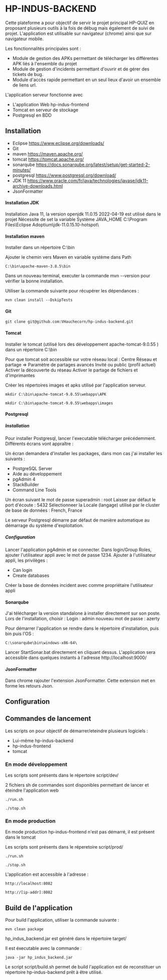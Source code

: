 # HP-INDUS-BACKEND



Cette plateforme a pour objectif de servir le projet principal HP-QUIZ en proposant plusieurs outils à la fois de débug mais également de suivi de projet. 
L'application est utilisable sur navigateur (chrome) ainsi que sur navigateur mobile.

Les fonctionnalités principales sont : 
* Module de gestion des APKs permettant de télécharger les différentes APK liés à l'ensemble du projet
* Module de gestion d'incidents permettant d'ouvrir et de gérer des tickets de bug.
* Module d'accès rapide permettant en un seul lieux d'avoir un ensemble de liens url.

L'application serveur fonctionne avec 
* L'application Web hp-indus-frontend 
* Tomcat en serveur de stockage
* Postgresql en BDD

## Installation

* Eclipse https://www.eclipse.org/downloads/
* Git
* maven https://maven.apache.org/
* tomcat https://tomcat.apache.org/
* sonarqube https://docs.sonarqube.org/latest/setup/get-started-2-minutes/
* postgresql https://www.postgresql.org/download/
* JDK 11 https://www.oracle.com/fr/java/technologies/javase/jdk11-archive-downloads.html
* JsonFormatter

#### Installation JDK 
Installation Java 11, la version openjdk 11.0.15 2022-04-19 est utilisé dans le projet
Nécessite de set la variable Système JAVA_HOME
C:\Program Files\Eclipse Adoptium\jdk-11.0.15.10-hotspot\

#### Installation maven

Installer dans un répertoire C:\bin 

Ajouter le chemin vers Maven en variable système dans Path
```
C:\bin\apache-maven-3.8.5\bin
```

Dans un nouveau terminal, executer la commande mvn --version pour vérifier la bonne installation.


Utiliser la commande suivante pour récupérer les dépendances :
```
mvn clean install --DskipTests
```


#### Git

```
git clone git@github.com:VHauchecorn/hp-indus-backend.git
```

#### Tomcat
Installer le tomcat (utilisé lors des développement apache-tomcat-9.0.55 ) dans un répertoire C:\bin 


Pour que tomcat soit accessible sur votre réseau local :
Centre Réseau et partage => Paramètre de partages avancés
Invité ou public (profil actuel)
	Activer la découverte du réseau
	Activer le partage de fichiers et d'imprimantes

Créer les répertoires images et apks utilisé par l'application serveur.
```
mkdir C:\bin\apache-tomcat-9.0.55\webapps\APK
```

```
mkdir C:\bin\apache-tomcat-9.0.55\webapps\images
```

#### Postgresql
##### Installation 
Pour installer Postgresql, lancer l'executable télécharger précédemment.
Différents écrans vont appraître : 

Un écran demandera d'installer les packages, dans mon cas j'ai installer les suivants : 
* PostgreSQL Server
* Aide au développement
* pgAdmin 4
* StackBuilder
* Command Line Tools

Un écran suivant le mot de passe superadmin : root
Laisser par défaut le port d'écoute : 5432
Sélectionneer la Locale (langage) utilisé par le cluster de base de données : French, France

Le serveur Postgresql démarre par défaut de manière automatique au démarrage du système d'exploitation.

##### Configuration 
Lancer l'application pgAdmin et se connecter.
Dans login/Group Roles, ajouter l'utilisateur appli avec le mot de passe 1234.
Ajouter à l'utilisateur appli, les privilèges : 
* Can login
* Create databases

Créer la base de données incident avec comme propriétaire l'utilisateur appli

#### Sonarqube 
J'ai télécharger la version standalone à installer directement sur son poste.
Lors de l'installation, choisir : 
Login : admin
nouveau mot de passe : azerty

Pour démarrer l'application se rendre dans le répertoire d'installation, puis bin puis l'OS : 
```
C:\sonarqube\bin\windows-x86-64\
```

Lancer StartSonar.bat directement en cliquant dessus.
L'application sera accessible dans quelques instants à l'adresse http://localhost:9000/

#### JsonFormatter

Dans chrome rajouter l'extension JsonFormatter.
Cette extension met en forme les retours Json.

## Configuration

## Commandes de lancement

Les scripts on pour objectif de démarrer/eteindre plusieurs logiciels :
* Lui-même hp-indus-backend
* hp-indus-frontend
* tomcat

### En mode développement
Les scripts sont présents dans le répertoire script/dev/

2 fichiers sh de commandes sont disponibles permettant de lancer et éteindre l'application web

```
./run.sh
```

```
./stop.sh
```



### En mode production

En mode production hp-indus-frontend n'est pas démarré, il est présent dans le tomcat

Les scripts sont présents dans le réperetoire script/prod/

```
./run.sh
```

```
./stop.sh
```


L'application est accessible à l'adresse :

```
http://localhost:8082
```

```
http://[ip-addr]:8082
```

## Build de l'application

Pour build l'application, utiliser la commande suivante :

```
mvn clean package
```

hp_indus_backend.jar est généré dans le répertoire target/

Il est éxecutable avec la commande :

```
java -jar hp_indus_backend.jar
```

Le script script/build.sh permet de build l'application est de reconstituer un répertoire hp-indus-backend prêt à être utilisé.





